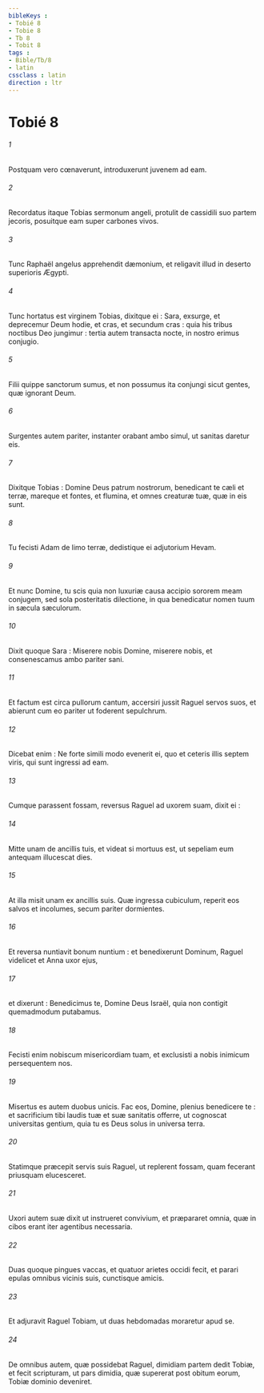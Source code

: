 ```yaml
---
bibleKeys : 
- Tobié 8
- Tobie 8
- Tb 8
- Tobit 8
tags : 
- Bible/Tb/8
- latin
cssclass : latin
direction : ltr
---
```


# Tobié 8

###### 1
Postquam vero cœnaverunt, introduxerunt juvenem ad eam.
###### 2
Recordatus itaque Tobias sermonum angeli, protulit de cassidili suo partem jecoris, posuitque eam super carbones vivos.
###### 3
Tunc Raphaël angelus apprehendit dæmonium, et religavit illud in deserto superioris Ægypti.
###### 4
Tunc hortatus est virginem Tobias, dixitque ei : Sara, exsurge, et deprecemur Deum hodie, et cras, et secundum cras : quia his tribus noctibus Deo jungimur : tertia autem transacta nocte, in nostro erimus conjugio.
###### 5
Filii quippe sanctorum sumus, et non possumus ita conjungi sicut gentes, quæ ignorant Deum.
###### 6
Surgentes autem pariter, instanter orabant ambo simul, ut sanitas daretur eis.
###### 7
Dixitque Tobias : Domine Deus patrum nostrorum, benedicant te cæli et terræ, mareque et fontes, et flumina, et omnes creaturæ tuæ, quæ in eis sunt.
###### 8
Tu fecisti Adam de limo terræ, dedistique ei adjutorium Hevam.
###### 9
Et nunc Domine, tu scis quia non luxuriæ causa accipio sororem meam conjugem, sed sola posteritatis dilectione, in qua benedicatur nomen tuum in sæcula sæculorum.
###### 10
Dixit quoque Sara : Miserere nobis Domine, miserere nobis, et consenescamus ambo pariter sani.
###### 11
Et factum est circa pullorum cantum, accersiri jussit Raguel servos suos, et abierunt cum eo pariter ut foderent sepulchrum.
###### 12
Dicebat enim : Ne forte simili modo evenerit ei, quo et ceteris illis septem viris, qui sunt ingressi ad eam.
###### 13
Cumque parassent fossam, reversus Raguel ad uxorem suam, dixit ei :
###### 14
Mitte unam de ancillis tuis, et videat si mortuus est, ut sepeliam eum antequam illucescat dies.
###### 15
At illa misit unam ex ancillis suis. Quæ ingressa cubiculum, reperit eos salvos et incolumes, secum pariter dormientes.
###### 16
Et reversa nuntiavit bonum nuntium : et benedixerunt Dominum, Raguel videlicet et Anna uxor ejus,
###### 17
et dixerunt : Benedicimus te, Domine Deus Israël, quia non contigit quemadmodum putabamus.
###### 18
Fecisti enim nobiscum misericordiam tuam, et exclusisti a nobis inimicum persequentem nos.
###### 19
Misertus es autem duobus unicis. Fac eos, Domine, plenius benedicere te : et sacrificium tibi laudis tuæ et suæ sanitatis offerre, ut cognoscat universitas gentium, quia tu es Deus solus in universa terra.
###### 20
Statimque præcepit servis suis Raguel, ut replerent fossam, quam fecerant priusquam elucesceret.
###### 21
Uxori autem suæ dixit ut instrueret convivium, et præpararet omnia, quæ in cibos erant iter agentibus necessaria.
###### 22
Duas quoque pingues vaccas, et quatuor arietes occidi fecit, et parari epulas omnibus vicinis suis, cunctisque amicis.
###### 23
Et adjuravit Raguel Tobiam, ut duas hebdomadas moraretur apud se.
###### 24
De omnibus autem, quæ possidebat Raguel, dimidiam partem dedit Tobiæ, et fecit scripturam, ut pars dimidia, quæ supererat post obitum eorum, Tobiæ dominio deveniret.
